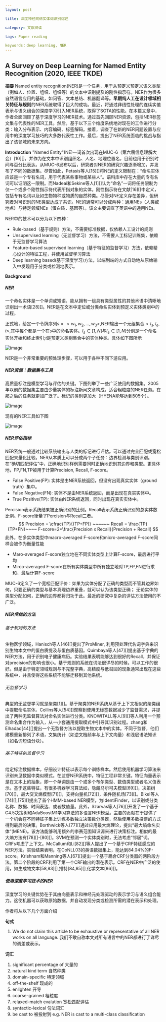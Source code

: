 ```yaml
---
layout: post

title: 深度神经网络实体词识别综述

category: 文献阅读

tags: Paper reading

keywords：deep learning, NER
---
```


## A Survey on Deep Learning for Named Entity Recognition  (2020, IEEE TKDE)
**摘要** Named entity recognition(NER)是一个任务，用于从预定义预定义语义类型（例如人、位置、组织、组织等）的文本中识别提及的刚性指示符。NER作为很多自然语言应用的基础，如问答、文本总结、机器翻译等。**早期纯人工在设计领域相关特征与规则**的NER系统取得了巨大的成功。最近，将通过非线性处理的连续实值表示与语义组合的深度学习引入NER系统，取得了SOTA的性能。在本篇文章中，作者全面回顾了基于深度学习的NER技术。通过首先回顾NER资源，包括NER标签文集与代表性的NER工具。然后，基于以下三个维度系统地对现在的工作进行分类：输入分布表示、内容编码、标签解码。接着，调查了在新的NER问题设置与应用中的深度学习技巧的大多数代表性工作。最后，提出了NER系统面临的挑战与指出了该领域的未来方向。

**Introduction** "Named Entity"(NE)一词首次出现在MUC-6（第六届信息理解大会）[10][]，并作为在文本中识别组织名、人名、地理位置名，目前也用于识别时间与百分比表达。从MUC-6发布以后，研究者对NER的研究兴趣逐渐增加，并发布了不同的数据集。尽管如此，Petasis等人[15][]将NE的定义限制在：“命名实体应该是一个专有名词，用于代表某些事物或某些人”。语料库中存在大量的专有名词可以证明这一限制。而Nadeai和Sekine等人[1][]认为“命名”一词将任务限制为仅一个或多个刚性指示符代表所指对象的实体。刚性指示符在文献[16][]中定义，包括专有名词以及如生物物种或物质的自然种类。尽管对NE定义存在差异，但研究者对可识别的NE类型达成了共识。NE的通常可以分成两种：通用NEs（人类或地点）与特定领域NEs（蛋白质，基因等）。该文主要调查了英语中的通用NEs。

NER中的技术可以分为以下四种：

+ Rule-based（基于规则）方法，不需要标准数据，仅依赖人工设计的规则
+ Unsupervised learning（无监督学习）方法，不需要人工标记训练集，依赖于无监督学习算法
+ Feature-based supervised learning（基于特征的监督学习）方法，依赖精心设计的特征工程，并使用监督学习算法
+ Deep learning based(基于深度学习)方法，以端到端的方式自动地从原始输入中发现用于分类或检测地表示。

**Background**

##### NER

一个命名实体是一个单词或短语，能从拥有一组具有类型属性的其他术语中清晰地识别出一术语[28][]。NER是在文本中定位或分类命名实体到预定义实体类别中的过程。

正式地，给定一个令牌序列$s=<w_1,w_2,...,w_3>$,NER输出一个元组集合$<I_s,I_e,t>$,其中每个都是一个在$s$中的命名实体。$I_s\in[1,N]$与$I_e\in[1,N]$分别是一个命名实体开始和终止索引;$t$是预定义类别集合中的实体种类。具体如下图所示

![image](https://winterwindwang.github.io/assets/img/2020-12-30-dlner_reviews_01.jpg)

NER是一个非常重要的预处理步骤，可以用于各种不同下游应用。

##### NER资源：数据集与工具

高质量标注是模型学习与评估的关键。下图列举了一些广泛使用的数据集。2005年以前的数据集主要由少量实体的标注新闻文章构成，适合粗粒度的NER任务。在那之后的任务就更加广泛了。标记的类别更加大（HYENA能够达到505个）。

![image](https://winterwindwang.github.io/assets/img/2020-12-30-dlner_reviews_02.jpg)

现有的NER工具如下图

![image](https://winterwindwang.github.io/assets/img/2020-12-30-dlner_reviews_03.jpg)

##### NER评估指标

NER系统一般通过比较系统输出与人类的标记进行评估。可以通过完全匹配或宽松匹配来量化比较。NER从本质上可以分成两个子任务：边界检测与类别识别。在“确切匹配评估”中，正确地识别样例需要同时正确地识别其边界和类型。更具体地，FP,FN,TP被用于计算Precision, Recall, F-score。

+ False Positive(FP): 实体是由NER系统返回，但没有出现真实实体（ground truth）集中。
+ False Negative(FN): 实体不是由NER系统返回，而是出现在真实实体中。
+ True Positive(TP): 实体由NER系统返回，同时出现在真实实体中。

Percision表示系统结果被正确识别的比例。Recall表示系统正确识别的总实体数比例。F-score衡量了Percision与Recall二者。
$$
Precision = \cfrac{TP}{(TP+FP)} ~~~~~~  Recall = \frac{TP}{TP+FN}~~~~ F-score=2*\frac{Precision x Recall}{Precision + Recall}
$$
此外，在多实体类型中macro-averaged F-score和micro-averaged F-score同样会被作为衡量性能

+ Maro-averaged F-score独立地在不同实体类型上计算F-score，最后进行平均
+ Mirco-averaged F-score在所有实体类型中所有独立地对TP,FP,FN进行求和，最后计算F-score

MUC-6定义了一个宽松匹配评价：如果为实体分配了正确的类型而不管其边界如何，只要正确的类型与基本真理边界重叠，就可以认为该类型正确； 无论实体的类型分配如何，正确的边界都将归功于此。最近的研究中复杂的评估方法使用的不广泛。

##### NER传统的方法

###### 基于规则的方法

生物医学领域，Hanisch等人[46][]提出了ProMiner, 利用预处理代名词字典来识别生物本文中的蛋白质提及与蛋白质基因。Quimbaya等人[47][]提出基于字典的NER方法，用于识别电子健康病历。实验结果表明能够达到很好的Recall，并保证对precision的影响也很小。基于规则的系统在词法很详尽的时候，可以工作的很好。但是由于特定领域规则与不完整字典，高精度与低召回的现象通常出现在这些系统中，并且使得这些系统不能够迁移到其他系统。

###### 无监督学习

典型的无监督学习就是聚类[1][]。基于聚类的NER系统从基于上下文相似的聚类组中提取命名实体。Collins等人[54][]观察到使用无标签数据减少了监督需求，并提出了两种无监督算法对命名实体进行分类。KNOWITALL等人[9][]等人利用一个预测命名集合作为输入，从一小套通用提取模式中引导其识别过程。zhang和Elhadad[44][]提出一个无监督方法以提取生物文本中的实体。不同于监督，他们建模重新排列了术语，文集统计（如逆文档频率与上下文向量）和浅层语法知识（如名词短语分块）。

###### 基于特征的监督学习

给定标注数据样本，仔细设计特征以表示每个训练样本。然后使用机器学习算法来识别未见数据中类似模式。在监督NER系统中，特征工程非常关键。特征向量表示是在文本上的抽象，即一个单词是由一个或多个布尔类型、数值类型或者名义值表示。基于这些特征，有很多机器学习算法如，隐藏马尔可夫模型[69][]，决策树[70][]，最大交叉熵模型[71][]，支持向量机[72][]，条件随机场[73][]。Bikel等人[74][],[75][]提出了首个HMM-based NER模型，为IdentiFinder，以识别或分类名称、数据、时间表达、或者数值量。此外，Szarvas等人[76][]开发了一个基于C4.5决策树和AdaBoostM1学习算法的多语言NER模型。主要的贡献在于提供了一个机会在不同特征子集上训练多数独立决策数分类器，然后使用多数投票的方式得到最后的决策。Borthwick等人[77][]通过应用最大熵理论，提出“最大熵命名实体”(MENE)。该方法能够利用额外的李赛范围知识源来进行决策标注。相似的最大熵方法有[78][]-[80][]。SVM在预测一个实体类别时，无法考虑“邻居”词。CRFs考虑了上下文。McCallum和Li[82][]等人提出了一个基于CRF特征感应的NER方法。实验结果表明，在CoNLL03的英语数据集上，能达到84.04%的F-score。Krishnam和Manning等人[67][]提出一个基于耦合CRF分类器的两阶段方法。第二个阶段的CRF利用了第一个CRF输出的潜在表示。CRF在NER中广泛的使用，如生成物文本[58,83][],推特[84,85][],化学文本[86][]。

##### 使用深度学习技术的NER

深度学习的关键优势在于其由向量表示和神经元处理驱动的表示学习与语义组合能力。这使机器可以获取原始数据，并自动发现分类或检测所需的潜在表示和处理。

作者将从以下几个方面介绍

**句式**

1. We do not claim this article to be exhaustive or representative of all NER works on all language. 我们不敢自称本文对所有语言中的NER都进行了详尽的调差或表示。



**词汇**

1. significant percentage of 大量的
2. natural kind term 自然种类
3. domain-specific 特定领域
4. off-the-shelf 现成的
5. enlighten 开导
6. coarse-grained 粗粒度
7. relaxed-match evalution 宽松匹配评估
8. syntactic-lexical   句法词汇
9. be cast to 被投射到  e.g. NER is cast to a multi-class classification